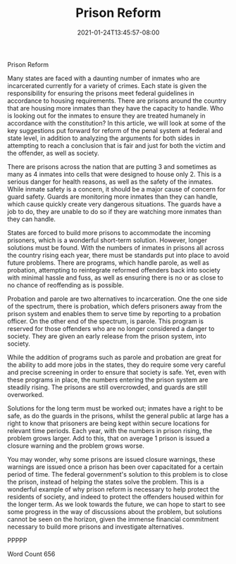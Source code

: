 ﻿---
title: "Prison Reform"
date: 2021-01-24T13:45:57-08:00
description: "TXT Tips for Web Success"
featured_image: "/images/TXT.jpg"
tags: ["TXT"]
---

Prison Reform

Many states are faced with a daunting number of inmates who are incarcerated currently for a variety of crimes.  Each state is given the responsibility for ensuring the prisons meet federal guidelines in accordance to housing requirements.  There are prisons around the country that are housing more inmates than they have the capacity to handle.  Who is looking out for the inmates to ensure they are treated humanely in accordance with the constitution?  In this article, we will look at some of the key suggestions put forward for reform of the penal system at federal and state level, in addition to analyzing the arguments for both sides in attempting to reach a conclusion that is fair and just for both the victim and the offender, as well as society.

There are prisons across the nation that are putting 3 and sometimes as many as 4 inmates into cells that were designed to house only 2.  This is a serious danger for health reasons, as well as the safety of the inmates.  While inmate safety is a concern, it should be a major cause of concern for guard safety.  Guards are monitoring more inmates than they can handle, which cause quickly create very dangerous situations.  The guards have a job to do, they are unable to do so if they are watching more inmates than they can handle. 

States are forced to build more prisons to accommodate the incoming prisoners, which is a wonderful short-term solution.  However, longer solutions must be found.  With the numbers of inmates in prisons all across the country rising each year, there must be standards put into place to avoid future problems.  There are programs, which handle parole, as well as probation, attempting to reintegrate reformed offenders back into society with minimal hassle and fuss, as well as ensuring there is no or as close to no chance of reoffending as is possible.

Probation and parole are two alternatives to incarceration.  One the one side of the spectrum, there is probation, which defers prisoners away from the prison system and enables them to serve time by reporting to a probation officer.  On the other end of the spectrum, is parole.  This program is reserved for those offenders who are no longer considered a danger to society.  They are given an early release from the prison system, into society.  

While the addition of programs such as parole and probation are great for the ability to add more jobs in the states, they do require some very careful and precise screening in order to ensure that society is safe.  Yet, even with these programs in place, the numbers entering the prison system are steadily rising.  The prisons are still overcrowded, and guards are still overworked.  

Solutions for the long term must be worked out; inmates have a right to be safe, as do the guards in the prisons, whilst the general public at large has a right to know that prisoners are being kept within secure locations for relevant time periods.  Each year, with the numbers in prison rising, the problem grows larger.  Add to this, that on average 1 prison is issued a closure warning and the problem grows worse. 

You may wonder, why some prisons are issued closure warnings, these warnings are issued once a prison has been over capacitated for a certain period of time.  The federal government's solution to this problem is to close the prison, instead of helping the states solve the problem.  This is a wonderful example of why prison reform is necessary to help protect the residents of society, and indeed to protect the offenders housed within for the longer term. As we look towards the future, we can hope to start to see some progress in the way of discussions about the problem, but solutions cannot be seen on the horizon, given the immense financial commitment necessary to build more prisons and investigate alternatives.

PPPPP

Word Count 656 

